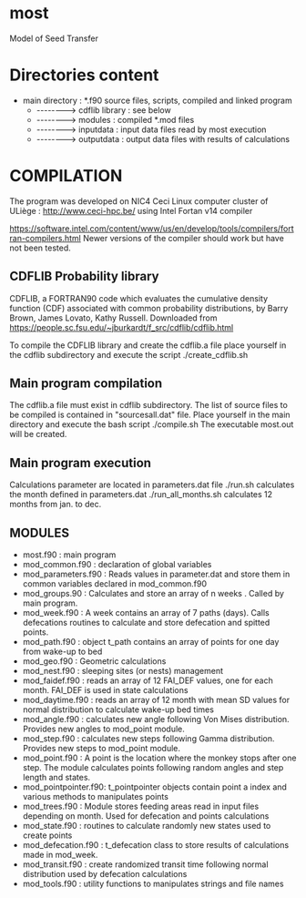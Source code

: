 # most
Model of Seed Transfer

Directories content
===================
- main directory : *.f90 source files, scripts, compiled and linked program
  - --------> cdflib library : see below
  - --------> modules : compiled *.mod files
  - --------> inputdata : input data files read by most execution
  - --------> outputdata : output data files with results of calculations


COMPILATION
===========
The program was developed on NIC4 Ceci Linux computer cluster of ULiège : http://www.ceci-hpc.be/ using Intel Fortan v14 compiler

https://software.intel.com/content/www/us/en/develop/tools/compilers/fortran-compilers.html
Newer versions of the compiler should work but have not been tested.


CDFLIB Probability library
--------------------------
CDFLIB, a FORTRAN90 code which evaluates the cumulative density function (CDF) associated with common probability distributions, by Barry Brown, James Lovato, Kathy Russell.
Downloaded from https://people.sc.fsu.edu/~jburkardt/f_src/cdflib/cdflib.html

To compile the CDFLIB library and create the cdflib.a file place yourself in the cdflib subdirectory  and execute the script ./create_cdflib.sh
		

Main program compilation
------------------------
The cdflib.a file must exist in cdflib subdirectory.
The list of source files to be compiled is contained in "sourcesall.dat" file.
Place yourself in the main directory and execute the bash script ./compile.sh
The executable most.out will be created.

Main program execution
----------------------
Calculations parameter are located in parameters.dat file
./run.sh  calculates the month defined in parameters.dat
./run_all_months.sh calculates 12 months from jan. to dec.

MODULES
-------
- most.f90	      : main program
- mod_common.f90      : declaration of global variables
- mod_parameters.f90	: Reads values in parameter.dat and store them in common variables declared in mod_common.f90
- mod_groups.90		: Calculates and store an array of n weeks . Called by main program.
- mod_week.f90        : A week contains an array of 7 paths (days). Calls defecations routines to calculate and store defecation and spitted points.
- mod_path.f90		: object t_path contains an array of points for one day from wake-up to bed
- mod_geo.f90         : Geometric calculations
- mod_nest.f90		: sleeping sites (or nests) management
- mod_faidef.f90      : reads an array of 12 FAI_DEF values, one for each month. FAI_DEF is used in state calculations
- mod_daytime.f90     : reads an array of 12 month with mean SD values for normal distribution to calculate wake-up bed times
- mod_angle.f90       : calculates new angle following Von Mises distribution. Provides new angles to mod_point module.
- mod_step.f90		: calculates new steps following Gamma distribution. Provides new steps to mod_point module.
- mod_point.f90		: A point is the location where the monkey stops after one step. The module calculates points following random angles and step length and states.
- mod_pointpointer.f90: t_pointpointer objects contain point a index and various methods to manipulates points
- mod_trees.f90       : Module stores feeding areas read in input files depending on month. Used for defecation and points calculations
- mod_state.f90		: routines to calculate randomly new states used to create points
- mod_defecation.f90	: t_defecation class to store results of calculations made in mod_week.
- mod_transit.f90     : create randomized transit time following normal distribution used by defecation calculations
- mod_tools.f90       : utility functions to manipulates strings and file names 

